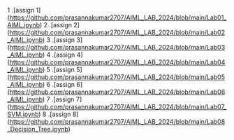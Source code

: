 1 .[assign 1] (https://github.com/prasannakumar2707/AIML_LAB_2024/blob/main/Lab01_AIML.ipynb)
2 .[assign 2] (https://github.com/prasannakumar2707/AIML_LAB_2024/blob/main/Lab02_AIML.ipynb)
3 .[assign 3] (https://github.com/prasannakumar2707/AIML_LAB_2024/blob/main/Lab03_AIML.ipynb)
4 .[assign 4] (https://github.com/prasannakumar2707/AIML_LAB_2024/blob/main/Lab04_AIML.ipynb)
5 .[assign 5] (https://github.com/prasannakumar2707/AIML_LAB_2024/blob/main/Lab05_AIML.ipynb)
6 .[assign 6] (https://github.com/prasannakumar2707/AIML_LAB_2024/blob/main/Lab06_AIML.ipynb)
7 .[assign 7] (https://github.com/prasannakumar2707/AIML_LAB_2024/blob/main/Lab07_SVM.ipynb)
8 .[assign 8] (https://github.com/prasannakumar2707/AIML_LAB_2024/blob/main/Lab08_Decision_Tree.ipynb)
